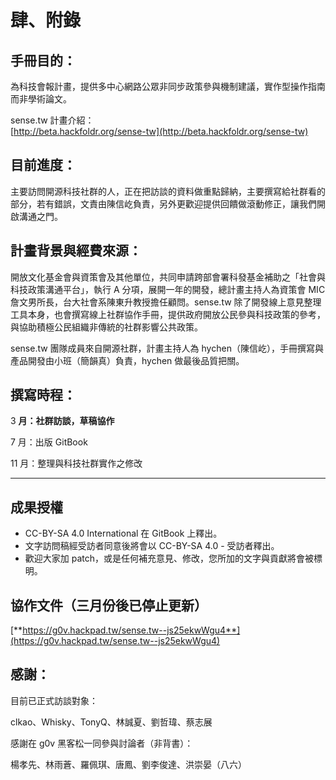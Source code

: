 # 肆、附錄

## **手冊目的：**

為科技會報計畫，提供多中心網路公眾非同步政策參與機制建議，實作型操作指南而非學術論文。

sense.tw 計畫介紹：  
[http://beta.hackfoldr.org/sense-tw](http://beta.hackfoldr.org/sense-tw)

## **目前進度：**

主要訪問開源科技社群的人，正在把訪談的資料做重點歸納，主要撰寫給社群看的部分，若有錯誤，文責由陳信屹負責，另外更歡迎提供回饋做滾動修正，讓我們開啟溝通之門。

## **計畫背景與經費來源：**

開放文化基金會與資策會及其他單位，共同申請跨部會署科發基金補助之「社會與科技政策溝通平台」，執行 A 分項，展開一年的開發，總計畫主持人為資策會 MIC 詹文男所長，台大社會系陳東升教授擔任顧問。sense.tw 除了開發線上意見整理工具本身，也會撰寫線上社群協作手冊，提供政府開放公民參與科技政策的參考，與協助積極公民組織非傳統的社群影響公共政策。

sense.tw 團隊成員來自開源社群，計畫主持人為 hychen（陳信屹），手冊撰寫與產品開發由小班（簡韻真）負責，hychen 做最後品質把關。

## **撰寫時程：**

3 **月：社群訪談，草稿協作**

7 月：出版 GitBook

11 月：整理與科技社群實作之修改  
****

## 成果授權

* CC-BY-SA 4.0 International 在 GitBook 上釋出。
* 文字訪問稿經受訪者同意後將會以 CC-BY-SA 4.0 - 受訪者釋出。
* 歡迎大家加 patch，或是任何補充意見、修改，您所加的文字與貢獻將會被標明。

## **協作文件（三月份後已停止更新）**

[**https://g0v.hackpad.tw/sense.tw--js25ekwWgu4**](https://g0v.hackpad.tw/sense.tw--js25ekwWgu4)

## **感謝：**

目前已正式訪談對象：

clkao、Whisky、TonyQ、林誠夏、劉哲瑋、蔡志展  


感謝在 g0v 黑客松一同參與討論者（非背書）：

楊孝先、林雨蒼、羅佩琪、唐鳳、劉李俊達、洪崇晏（八六）  


